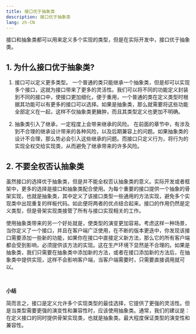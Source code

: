 ```yaml
---
title: 接口优于抽象类
description: 接口优于抽象类
lang: zh-CN
---
```


接口和抽象类都可以用来定义多个实现的类型，但是在实际开发中，接口优于抽象类。

## 1. 为什么接口优于抽象类?

1. 接口可以定义更多类型。
   一个普通的类只能继承一个抽象类，但是却可以实现多个接口，这就为接口带来了更多的灵活性。我们可以将不同的功能定义封装到不同的接口中，使接口更加细化，便于重用，一个普通的类在定义类型时根据其功能可以有更多的接口可以选择。如果是抽象类，那么就需要将这些功能全部定义在一起，这样不仅抽象类更臃肿，而且其类型定义也更加不明确。

2. 抽象类引入了继承，一定程度上会带来继承的风险。
   在前面的章节中，有涉及到不合理的继承设计带来的各种风险，以及后期兼容上的问题。如果抽象类的设计不合理，那么势必会引入这些继承的问题。而接口只定义行为，将行为的实现全权交给实现类，从而避免了继承带来的许多风险。



## 2. 不要全权否认抽象类


虽然接口的选择优于抽象类，但是并不能全权否认抽象类的意义。实际开发或者框架中，更多的选择是接口和抽象类配合使用。为每个重要的接口提供一个抽象的骨架实现，也就是抽象类，其中定义了该接口类型一些通用的方法实现，避免多个实现类中出现重复的样板代码。如此便将两者的优点结合起来。接口的作用仍然是定义类型，但是骨架实现类接管了所有与接口实现相关的工作。

使用抽象类带来的另一个好处就是，使类型的演变更加容易。考虑这样一种场景，当你定义了一个接口，并且在客户端广泛使用，在不断的版本更迭中，你发现该接口需要添加一些新的功能，如果你在接口中直接定义新方法，那么它的所有客户端都会受到影响，必须提供该方法的实现。这在生产环境下显然是不合理的。如果是抽象类，我们只需要在抽象类中添加新的方法，或者在接口添加新的方法后，在抽象类中提供实现，这样不会影响客户端，当客户端需要时，只需要直接调用就可以。


<br/>

**小结**

简而言之，接口是定义允许多个实现类型的最佳选择，它提供了更强的灵活性。但是当类型需要更强的演变性和兼容性时，应该使用抽象类。通常，我们的建议是：在定义接口的同时提供骨架实现类，也就是抽象类。最大程度保证类型的演变性和兼容性。

